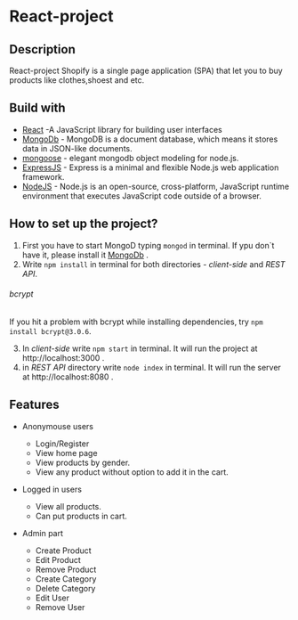 # React-project
 
## Description 

 React-project Shopify is a single page application (SPA) that let you to buy products like clothes,shoest and etc.
 
 ## Build with
 
  * [React](https://reactjs.org/) -A JavaScript library for building user interfaces
  * [MongoDb](https://mongodb.com) - MongoDB is a document database, which means it stores data in JSON-like documents.
  * [mongoose](https://mongoosejs.com/) - elegant mongodb object modeling for node.js.
  * [ExpressJS](https://expressjs.com/) - Express is a minimal and flexible Node.js web application framework.
  * [NodeJS](https://nodejs.org/en/) - Node.js is an open-source, cross-platform, JavaScript runtime environment that executes JavaScript code outside of a browser.

## How to set up the project?

   1. First you have to start MongoD typing `mongod` in terminal. 
   If ypu don\`t have it, please install it [MongoDb](https://mongodb.com) .
   2. Write `npm install` in terminal for both directories - _client-side_ and _REST API_. 
   
   ###### bcrypt
   If you hit a problem with bcrypt while installing dependencies, try `npm install bcrypt@3.0.6`.
   
   3. In  _client-side_ write `npm start` in terminal. It will run the project at http://localhost:3000 .
   4. in _REST API_ directory write `node index` in terminal. It will run the server at http://localhost:8080 .
   
## Features
  * Anonymouse users
      * Login/Register
      * View home page
	  * View products by gender.
	  * View any product without option to add it in the cart.
  
  * Logged in users
      * View all products.
      * Can put products in cart.

  * Admin part
	  * Create Product
	  * Edit Product
	  * Remove Product
	  * Create Category
	  * Delete Category
	  * Edit User
	  * Remove User



